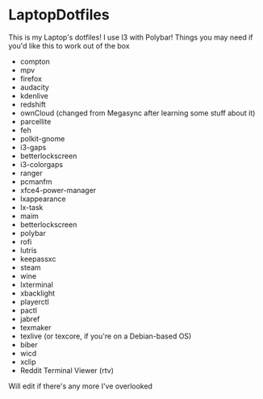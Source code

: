 # LaptopDotfiles
This is my Laptop's dotfiles! I use I3 with Polybar!
Things you may need if you'd like this to work out of the box
- compton
- mpv
- firefox
- audacity
- kdenlive
- redshift
- ownCloud (changed from Megasync after learning some stuff about it)
- parcellite
- feh
- polkit-gnome
- i3-gaps
- betterlockscreen
- i3-colorgaps
- ranger
- pcmanfm
- xfce4-power-manager
- lxappearance
- lx-task
- maim
- betterlockscreen
- polybar
- rofi
- lutris
- keepassxc
- steam
- wine
- lxterminal
- xbacklight
- playerctl
- pactl
- jabref
- texmaker
- texlive (or texcore, if you're on a Debian-based OS)
- biber
- wicd
- xclip
- Reddit Terminal Viewer (rtv)

Will edit if there's any more I've overlooked
